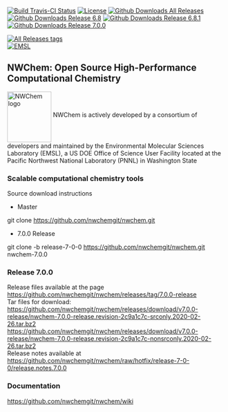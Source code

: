  



[![Build Travis-CI Status](https://img.shields.io/travis/nwchemgit/nwchem.svg)](https://travis-ci.org/nwchemgit/nwchem/builds)
[![License](https://img.shields.io/badge/license-ECL2-blue.svg)](https://raw.githubusercontent.com/nwchemgit/nwchem/master/LICENSE.md)
[![Github Downloads All Releases](https://img.shields.io/github/downloads/nwchemgit/nwchem/total.svg)](https://github.com/nwchemgit/nwchem/releases)
[![Github Downloads Release 6.8](https://img.shields.io/github/downloads/nwchemgit/nwchem/v6.8-release/total.svg)](https://github.com/nwchemgit/nwchem/releases/tag/v6.8-release)
[![Github Downloads Release 6.8.1](https://img.shields.io/github/downloads/nwchemgit/nwchem/6.8.1-release/total.svg)](https://github.com/nwchemgit/nwchem/releases/tag/6.8.1-release)
[![Github Downloads Release 7.0.0](https://img.shields.io/github/downloads/nwchemgit/nwchem/7.0.0-release/total.svg)](https://github.com/nwchemgit/nwchem/releases/tag/v7.0.0-release)

[![All Releases tags](https://img.shields.io/github/release/nwchemgit/nwchem/all.svg)](https://github.com/nwchemgit/nwchem/releases)  
[![EMSL](https://rawgit.com/nwchemgit/nwchem/master/contrib/git.nwchem/emsl_logo2.svg)](https://www.emsl.pnl.gov)
 
## NWChem: Open Source High-Performance Computational Chemistry
<img alt="NWChem logo" src="https://raw.githubusercontent.com/nwchemgit/nwchem/master/contrib/git.nwchem/MS3_logo_cropped.png" align=middle width="102pt" height="117pt"/>  
NWChem is actively developed by a consortium of developers and maintained by the Environmental Molecular Sciences Laboratory (EMSL), a US DOE Office of Science User Facility
located at the Pacific Northwest National Laboratory (PNNL) in Washington State

### Scalable computational chemistry tools

Source download instructions

* Master

git clone https://github.com/nwchemgit/nwchem.git

* 7.0.0 Release

git clone  -b release-7-0-0 https://github.com/nwchemgit/nwchem.git nwchem-7.0.0

### Release 7.0.0

Release files available at the page  
https://github.com/nwchemgit/nwchem/releases/tag/7.0.0-release   
Tar files for download:  
https://github.com/nwchemgit/nwchem/releases/download/v7.0.0-release/nwchem-7.0.0-release.revision-2c9a1c7c-srconly.2020-02-26.tar.bz2  
https://github.com/nwchemgit/nwchem/releases/download/v7.0.0-release/nwchem-7.0.0-release.revision-2c9a1c7c-nonsrconly.2020-02-26.tar.bz2  
Release notes available at  
https://github.com/nwchemgit/nwchem/raw/hotfix/release-7-0-0/release.notes.7.0.0

### Documentation
https://github.com/nwchemgit/nwchem/wiki
